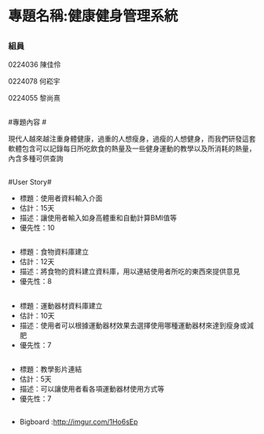 # 專題名稱:健康健身管理系統 #


## ##




### 組員 ###

0224036 陳佳伶

0224078 何崧宇

0224055 黎尚熹

## ##
#專題內容 #


現代人越來越注重身體健康，過重的人想瘦身，過瘦的人想健身，而我們研發這套軟體包含可以記錄每日所吃飲食的熱量及一些健身運動的教學以及所消耗的熱量，內含多種可供查詢

## ##

#User Story#
- 標題：使用者資料輸入介面		
- 估計：15天		
- 描述：讓使用者輸入如身高體重和自動計算BMI值等		
- 優先性：10		

## ##

- 標題：食物資料庫建立		
- 估計：12天		
- 描述：將食物的資料建立資料庫，用以連結使用者所吃的東西來提供意見
- 優先性：8		
## ##

- 標題：運動器材資料庫建立		
- 估計：10天		
- 描述：使用者可以根據運動器材效果去選擇使用哪種運動器材來達到瘦身或減肥		
- 優先性：7		

## ##
	
- 標題：教學影片連結		
- 估計：5天		
- 描述：可以讓使用者看各項運動器材使用方式等		
- 優先性：7

## ##
- Bigboard :http://imgur.com/1Ho6sEp
